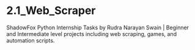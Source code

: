 # 2.1_Web_Scraper
ShadowFox Python Internship Tasks by Rudra Narayan Swain | Beginner and Intermediate level projects including web scraping, games, and automation scripts.
